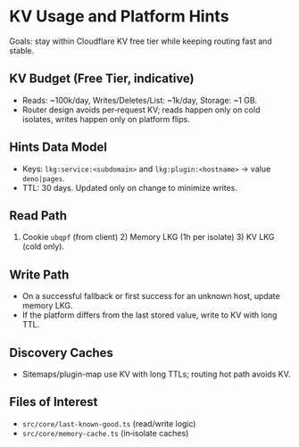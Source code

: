 # KV Usage and Platform Hints

Goals: stay within Cloudflare KV free tier while keeping routing fast and stable.

## KV Budget (Free Tier, indicative)
- Reads: ~100k/day, Writes/Deletes/List: ~1k/day, Storage: ~1 GB.
- Router design avoids per‑request KV; reads happen only on cold isolates, writes happen only on platform flips.

## Hints Data Model
- Keys: `lkg:service:<subdomain>` and `lkg:plugin:<hostname>` → value `deno|pages`.
- TTL: 30 days. Updated only on change to minimize writes.

## Read Path
1) Cookie `ubqpf` (from client) 2) Memory LKG (1h per isolate) 3) KV LKG (cold only).

## Write Path
- On a successful fallback or first success for an unknown host, update memory LKG.
- If the platform differs from the last stored value, write to KV with long TTL.

## Discovery Caches
- Sitemaps/plugin-map use KV with long TTLs; routing hot path avoids KV.

## Files of Interest
- `src/core/last-known-good.ts` (read/write logic)
- `src/core/memory-cache.ts` (in‑isolate caches)

